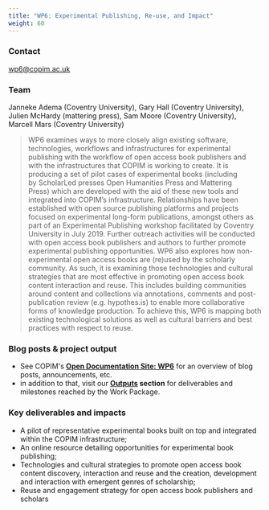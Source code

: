 ```yaml
---
title: "WP6: Experimental Publishing, Re-use, and Impact"
weight: 60
---
```


### Contact

[wp6@copim.ac.uk](mailto:wp6@copim.ac.uk)  

### Team

Janneke Adema (Coventry University), Gary Hall (Coventry University), Julien McHardy (mattering press), Sam Moore (Coventry University), Marcell Mars (Coventry University)

> WP6 examines ways to more closely align existing software, technologies, workflows and infrastructures for experimental publishing with the workflow of open access book publishers and with the infrastructures that COPIM is working to create. It is producing a set of pilot cases of experimental books (including by ScholarLed presses Open Humanities Press and Mattering Press) which are developed with the aid of these new tools and integrated into COPIM’s infrastructure. Relationships have been established with open source publishing platforms and projects focused on experimental long-form publications, amongst others as part of an Experimental Publishing workshop facilitated by Coventry University in July 2019. Further outreach activities will be conducted with open access book publishers and authors to further promote experimental publishing opportunities. WP6 also explores how non-experimental open access books are (re)used by the scholarly community. As such, it is examining those technologies and cultural strategies that are most effective in promoting open access book content interaction and reuse. This includes building communities around content and collections via annotations, comments and post-publication review (e.g. hypothes.is) to enable more collaborative forms of knowledge production. To achieve this, WP6 is mapping both existing technological solutions as well as cultural barriers and best practices with respect to reuse.  


### Blog posts & project output

* See COPIM's **[Open Documentation Site: WP6](https://copim.pubpub.org/work-package-6)** for an overview of blog posts, announcements, etc.
* in addition to that, visit our **[Outputs](https://www.copim.ac.uk/about-us/outputs/) section** for deliverables and milestones reached by the Work Package.  


### Key deliverables and impacts

* A pilot of representative experimental books built on top and integrated within the COPIM infrastructure;
* An online resource detailing opportunities for experimental book publishing;
* Technologies and cultural strategies to promote open access book content discovery, interaction and reuse and the creation, development and interaction with emergent genres of scholarship;
* Reuse and engagement strategy for open access book publishers and scholars

